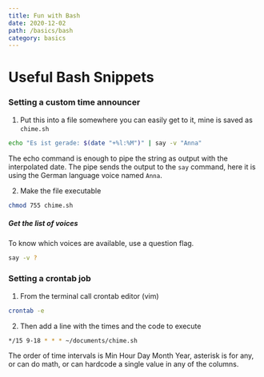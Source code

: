 ```yaml
---
title: Fun with Bash
date: 2020-12-02
path: /basics/bash
category: basics
---
```


# Useful Bash Snippets

### Setting a custom time announcer

1. Put this into a file somewhere you can easily get to it, mine is saved as `chime.sh`

```bash
echo "Es ist gerade: $(date "+%l:%M")" | say -v "Anna"
```

The echo command is enough to pipe the string as output with the interpolated date.
The pipe sends the output to the `say` command, here it is using the German language voice named `Anna`.

2. Make the file executable

```bash
chmod 755 chime.sh
```

##### Get the list of voices

To know which voices are available, use a question flag.

```bash
say -v ?
```

### Setting a crontab job

1. From the terminal call crontab editor (vim)

```bash
crontab -e
```

2. Then add a line with the times and the code to execute

```sh
*/15 9-18 * * * ~/documents/chime.sh
```

The order of time intervals is Min Hour Day Month Year, asterisk is for any, or can do math, or can hardcode a single value in any of the columns.
